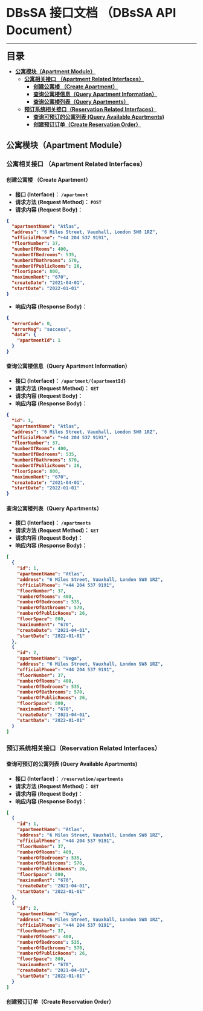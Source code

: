 <font size="6"><strong>DBsSA 接口文档 （DBsSA API Document）</strong></font>

---

<font size="5"><strong>目录<strong></font>

- [公寓模块（Apartment Module）](#公寓模块apartment-module)
    - [公寓相关接口 （Apartment Related Interfaces）](#公寓相关接口-apartment-related-interfaces)
        - [创建公寓楼 （Create Apartment）](#创建公寓楼-create-apartment)
        - [查询公寓楼信息（Query Apartment Information）](#查询公寓楼信息query-apartment-information)
        - [查询公寓楼列表（Query Apartments）](#查询公寓楼列表query-apartments)
    - [预订系统相关接口（Reservation Related Interfaces）](#预订系统相关接口reservation-related-interfaces)
        - [查询可预订的公寓列表 (Query Available Apartments)](#查询可预订的公寓列表-query-available-apartments)
        - [创建预订订单（Create Reservation Order）](#创建预订订单create-reservation-order)

## 公寓模块（Apartment Module）

### 公寓相关接口 （Apartment Related Interfaces）

#### 创建公寓楼 （Create Apartment）

* **接口 (Interface)：** `/apartment`
* **请求方法 (Request Method)：** `POST`
* **请求内容 (Request Body)：**

```json
{
  "apartmentName": "Atlas",
  "address": "6 Miles Street, Vauxhall, London SW8 1RZ",
  "officialPhone": "+44 204 537 9191",
  "floorNumber": 37,
  "numberOfRooms": 400,
  "numberOfBedrooms": 535,
  "numberOfBathrooms": 570,
  "numberOfPublicRooms": 26,
  "floorSpace": 800,
  "maximumRent": "670",
  "createDate": "2021-04-01",
  "startDate": "2022-01-01"
}
```

* **响应内容 (Response Body)：**

```json
{
  "errorCode": 0,
  "errorMsg": "success",
  "data": {
    "apartmentId": 1
  }
}
```

#### 查询公寓楼信息（Query Apartment Information）

* **接口 (Interface)：** `/apartment/{apartmentId}`
* **请求方法 (Request Method)：** `GET`
* **请求内容 (Request Body)：**
* **响应内容 (Response Body)：**

```json
{
  "id": 1,
  "apartmentName": "Atlas",
  "address": "6 Miles Street, Vauxhall, London SW8 1RZ",
  "officialPhone": "+44 204 537 9191",
  "floorNumber": 37,
  "numberOfRooms": 400,
  "numberOfBedrooms": 535,
  "numberOfBathrooms": 570,
  "numberOfPublicRooms": 26,
  "floorSpace": 800,
  "maximumRent": "670",
  "createDate": "2021-04-01",
  "startDate": "2022-01-01"
}
```

#### 查询公寓楼列表（Query Apartments）

* **接口 (Interface)：** `/apartments`
* **请求方法 (Request Method)：** `GET`
* **请求内容 (Request Body)：**
* **响应内容 (Response Body)：**

```json
[
  {
    "id": 1,
    "apartmentName": "Atlas",
    "address": "6 Miles Street, Vauxhall, London SW8 1RZ",
    "officialPhone": "+44 204 537 9191",
    "floorNumber": 37,
    "numberOfRooms": 400,
    "numberOfBedrooms": 535,
    "numberOfBathrooms": 570,
    "numberOfPublicRooms": 26,
    "floorSpace": 800,
    "maximumRent": "670",
    "createDate": "2021-04-01",
    "startDate": "2022-01-01"
  },
  {
    "id": 2,
    "apartmentName": "Vega",
    "address": "6 Miles Street, Vauxhall, London SW8 1RZ",
    "officialPhone": "+44 204 537 9191",
    "floorNumber": 37,
    "numberOfRooms": 400,
    "numberOfBedrooms": 535,
    "numberOfBathrooms": 570,
    "numberOfPublicRooms": 26,
    "floorSpace": 800,
    "maximumRent": "670",
    "createDate": "2021-04-01",
    "startDate": "2022-01-01"
  }
]
```

### 预订系统相关接口（Reservation Related Interfaces）

#### 查询可预订的公寓列表 (Query Available Apartments)

* **接口 (Interface)：** `/reservation/apartments`
* **请求方法 (Request Method)：** `GET`
* **请求内容 (Request Body)：**
* **响应内容 (Response Body)：**

```json
[
  {
    "id": 1,
    "apartmentName": "Atlas",
    "address": "6 Miles Street, Vauxhall, London SW8 1RZ",
    "officialPhone": "+44 204 537 9191",
    "floorNumber": 37,
    "numberOfRooms": 400,
    "numberOfBedrooms": 535,
    "numberOfBathrooms": 570,
    "numberOfPublicRooms": 26,
    "floorSpace": 800,
    "maximumRent": "670",
    "createDate": "2021-04-01",
    "startDate": "2022-01-01"
  },
  {
    "id": 2,
    "apartmentName": "Vega",
    "address": "6 Miles Street, Vauxhall, London SW8 1RZ",
    "officialPhone": "+44 204 537 9191",
    "floorNumber": 37,
    "numberOfRooms": 400,
    "numberOfBedrooms": 535,
    "numberOfBathrooms": 570,
    "numberOfPublicRooms": 26,
    "floorSpace": 800,
    "maximumRent": "670",
    "createDate": "2021-04-01",
    "startDate": "2022-01-01"
  }
]
```

#### 创建预订订单（Create Reservation Order）